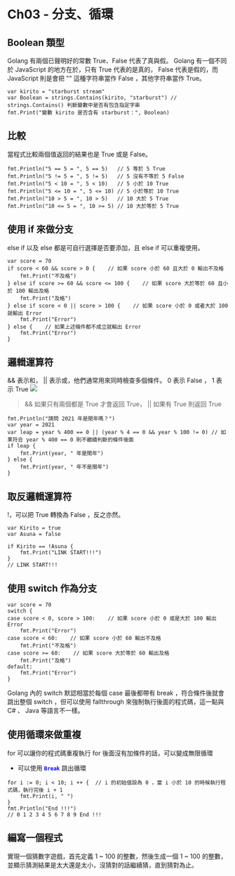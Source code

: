# Ch03 - 分支、循環
## Boolean 類型
Golang 有兩個已聲明好的常數 True、False 代表了真與假。
Golang 有一個不同於 JavaScript 的地方在於，只有 True 代表的是真的， False 代表是假的，而 JavaScript 則是會把 "" 這種字符串當作 False ，其他字符串當作 True。
```go=
var kirito = "starburst stream"
var Boolean = strings.Contains(kirito, "starburst") // strings.Contains() 判斷變數中是否有包含指定字串
fmt.Print("變數 kirito 是否含有 starburst：", Boolean)
```

## 比較
當程式比較兩個值返回的結果也是 True 或是 False。
```go=
fmt.Println("5 == 5 = ", 5 == 5)   // 5 等於 5 True
fmt.Println("5 != 5 = ", 5 != 5)   // 5 沒有不等於 5 False
fmt.Println("5 < 10 = ", 5 < 10)   // 5 小於 10 True
fmt.Println("5 <= 10 = ", 5 <= 10) // 5 小於等於 10 True
fmt.Println("10 > 5 = ", 10 > 5)   // 10 大於 5 True
fmt.Println("10 <= 5 = ", 10 >= 5) // 10 大於等於 5 True
```

## 使用 if 來做分支
else if 以及 else 都是可自行選擇是否要添加，且 else if 可以重複使用。
```go=
var score = 70
if score < 60 && score > 0 {    // 如果 score 小於 60 且大於 0 輸出不及格
    fmt.Print("不及格")
} else if score >= 60 && score <= 100 {    // 如果 score 大於等於 60 且小於 100 輸出及格
    fmt.Print("及格")
} else if score < 0 || score > 100 {    // 如果 score 小於 0 或者大於 100 就輸出 Error
    fmt.Print("Error")
} else {    // 如果上述條件都不成立就輸出 Error
    fmt.Print("Error")
}
```

## 邏輯運算符
&& 表示和， || 表示或，他們通常用來同時檢查多個條件。
0 表示 False ， 1 表示 True
![](https://i.imgur.com/xCSij74.png)
> && 如果只有兩個都是 True 才會返回 True， || 如果有 True 則返回 True
```go=
fmt.Println("請問 2021 年是閏年嗎？")
var year = 2021
var leap = year % 400 == 0 || (year % 4 == 0 && year % 100 != 0) // 如果符合 year % 400 == 0 則不繼續判斷的條件後面
if leap {
    fmt.Print(year, " 年是閏年")
} else {
    fmt.Print(year, " 年不是閏年")
}
```

## 取反邏輯運算符
!，可以把 True 轉換為 False ，反之亦然。
```go=
var Kirito = true
var Asuna = false

if Kirito == !Asuna {
    fmt.Print("LINK START!!!")
}
// LINK START!!!
```

## 使用 switch 作為分支
```go=
var score = 70
switch {
case score < 0, score > 100:    // 如果 score 小於 0 或是大於 100 輸出 Error
    fmt.Print("Error")
case score < 60:    // 如果 score 小於 60 輸出不及格
    fmt.Print("不及格")
case score >= 60:    // 如果 score 大於等於 60 輸出及格
    fmt.Print("及格")
default:
    fmt.Print("Error")
}
```
Golang 內的 switch 默認相當於每個 case 最後都帶有 break ，符合條件後就會跳出整個 switch ，但可以使用 fallthrough 來強制執行後面的程式碼，這一點與 C# 、 Java 等語言不一樣。

## 使用循環來做重複
for 可以讓你的程式碼重複執行
for 後面沒有加條件的話，可以變成無限循環
* 可以使用 <font color="blue">**`Break`**</font> 跳出循環
```go=
for i := 0; i < 10; i ++ {	// i 的初始值設為 0 ，當 i 小於 10 的時候執行程式碼，執行完後 i + 1
    fmt.Print(i, " ")
}
fmt.Println("End !!!")
// 0 1 2 3 4 5 6 7 8 9 End !!!
```

## 編寫一個程式
實現一個猜數字遊戲，首先定義 1 ~ 100 的整數，然後生成一個 1 ~ 100 的整數，並顯示猜測結果是太大還是太小，沒猜對的話繼續猜，直到猜對為止。